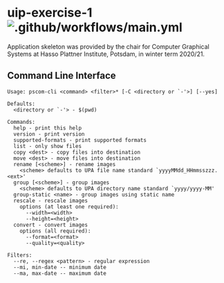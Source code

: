 # uip-exercise-1 ![.github/workflows/main.yml](https://github.com/LinqLover/uip-exercise-1/workflows/.github/workflows/main.yml/badge.svg)

Application skeleton was provided by the chair for Computer Graphical Systems at Hasso Plattner Institute, Potsdam, in winter term 2020/21.

## Command Line Interface

```
Usage: pscom-cli <command> <filter>* [-C <directory or `-'>] [--yes]

Defaults:
  <directory or `-'> - $(pwd)

Commands:
  help - print this help
  version - print version
  supported-formats - print supported formats
  list - only show files
  copy <dest> - copy files into destination
  move <dest> - move files into destination
  rename [<scheme>] - rename images
    <scheme> defaults to UPA file name standard `yyyyMMdd_HHmmsszzz.<ext>'
  group [<scheme>] - group images
    <scheme> defaults to UPA directory name standard `yyyy/yyyy-MM'
  group-static <name> - group images using static name
  rescale - rescale images
    options (at least one required):
      --width=<width>
      --height=<height>
  convert - convert images
    options (all required):
      --format=<format>
      --quality=<quality>

Filters:
  --re, --regex <pattern> - regular expression
  --mi, min-date -- minimum date
  --ma, max-date -- maximum date
```
